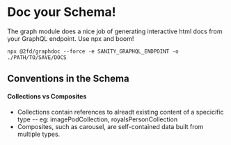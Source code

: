 # Doc your Schema!

The graph module does a nice job of generating interactive html docs from your GraphQL endpoint. Use npx and boom!

`npx @2fd/graphdoc --force -e SANITY_GRAPHQL_ENDPOINT -o ./PATH/TO/SAVE/DOCS`

## Conventions in the Schema

#### Collections vs Composites

- Collections contain references to alreadt existing content of a specicific type -- eg: imagePodCollection, royalsPersonCollection
- Composites, such as carousel, are self-contained data built from multiple types.
